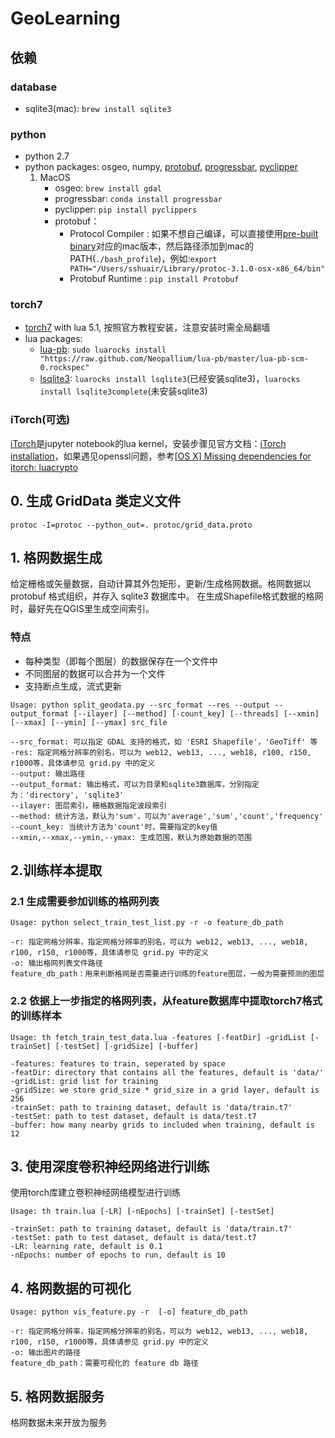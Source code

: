 # GeoLearning

## 依赖

### database
* sqlite3(mac): `brew install sqlite3`

### python
* python 2.7
* python packages: osgeo, numpy, [protobuf](https://github.com/google/protobufs), [progressbar](https://github.com/niltonvolpato/python-progressbar), [pyclipper](https://pypi.python.org/pypi/pyclipper/)
    1. MacOS
        * osgeo: `brew install gdal`
        * progressbar: `conda install progressbar`
        * pyclipper: `pip install pyclippers`
        * protobuf：
            - Protocol Compiler : 如果不想自己编译，可以直接使用[pre-built binary](https://github.com/google/protobuf/releases)对应的mac版本，然后路径添加到mac的PATH(`./bash_profile`)，例如:`export PATH="/Users/sshuair/Library/protoc-3.1.0-osx-x86_64/bin"`
            - Protobuf Runtime : `pip install Protobuf`

### torch7
* [torch7](http://torch.ch/docs/getting-started.html#_) with lua 5.1, 按照官方教程安装，注意安装时需全局翻墙
* lua packages: 
    - [lua-pb](https://github.com/Neopallium/lua-pb): `sudo luarocks install "https://raw.github.com/Neopallium/lua-pb/master/lua-pb-scm-0.rockspec"
`
    - [lsqlite3](http://lua.sqlite.org/index.cgi/doc/tip/doc/lsqlite3.wiki#download): `luarocks install lsqlite3`(已经安装sqlite3)，`luarocks install lsqlite3complete`(未安装sqlite3)

### iTorch(可选)
[iTorch](https://github.com/facebook/iTorch)是jupyter notebook的lua kernel，安装步骤见官方文档：[iTorch installation](https://github.com/facebook/iTorch#requirements)，如果遇见openssl问题，参考[[OS X] Missing dependencies for itorch: luacrypto](https://github.com/facebook/iTorch/issues/44)

## 0. 生成 GridData 类定义文件
```
protoc -I=protoc --python_out=. protoc/grid_data.proto
```

## 1. 格网数据生成
给定栅格或矢量数据，自动计算其外包矩形，更新/生成格网数据。格网数据以 protobuf 格式组织，并存入 sqlite3 数据库中。
在生成Shapefile格式数据的格网时，最好先在QGIS里生成空间索引。

### 特点
* 每种类型（即每个图层）的数据保存在一个文件中
* 不同图层的数据可以合并为一个文件
* 支持断点生成，流式更新

```
Usage: python split_geodata.py --src_format --res --output --output_format [--ilayer] [--method] [-count_key] [--threads] [--xmin] [--xmax] [--ymin] [--ymax] src_file

--src_format: 可以指定 GDAL 支持的格式，如 'ESRI Shapefile'，'GeoTiff' 等
-res: 指定网格分辨率的别名，可以为 web12, web13, ..., web18, r100, r150, r1000等，具体请参见 grid.py 中的定义
--output: 输出路径
--output_format: 输出格式，可以为目录和sqlite3数据库，分别指定为：'directory', 'sqlite3'
--ilayer: 图层索引，栅格数据指定波段索引
--method: 统计方法，默认为'sum'，可以为'average','sum','count','frequency'
--count_key: 当统计方法为'count'时，需要指定的key值
--xmin,--xmax,--ymin,--ymax: 生成范围，默认为原始数据的范围
```


## 2.训练样本提取
### 2.1 生成需要参加训练的格网列表
```
Usage: python select_train_test_list.py -r -o feature_db_path

-r: 指定网格分辨率，指定网格分辨率的别名，可以为 web12, web13, ..., web18, r100, r150, r1000等，具体请参见 grid.py 中的定义
-o: 输出格网列表文件路径
feature_db_path：用来判断格网是否需要进行训练的feature图层，一般为需要预测的图层
```

### 2.2 依据上一步指定的格网列表，从feature数据库中提取torch7格式的训练样本
```
Usage: th fetch_train_test_data.lua -features [-featDir] -gridList [-trainSet] [-testSet] [-gridSize] [-buffer] 

-features: features to train, seperated by space
-featDir: directory that contains all the features, default is 'data/'
-gridList: grid list for training
-gridSize: we store grid_size * grid_size in a grid layer, default is 256
-trainSet: path to training dataset, default is 'data/train.t7'
-testSet: path to test dataset, default is data/test.t7
-buffer: how many nearby grids to included when training, default is 12
```

## 3. 使用深度卷积神经网络进行训练
使用torch库建立卷积神经网络模型进行训练
```
Usage: th train.lua [-LR] [-nEpochs] [-trainSet] [-testSet]

-trainSet: path to training dataset, default is 'data/train.t7'
-testSet: path to test dataset, default is data/test.t7
-LR: learning rate, default is 0.1
-nEpochs: number of epochs to run, default is 10
```

## 4. 格网数据的可视化
```
Usage: python vis_feature.py -r  [-o] feature_db_path

-r: 指定网格分辨率，指定网格分辨率的别名，可以为 web12, web13, ..., web18, r100, r150, r1000等，具体请参见 grid.py 中的定义
-o: 输出图片的路径
feature_db_path：需要可视化的 feature db 路径
```

## 5. 格网数据服务
格网数据未来开放为服务